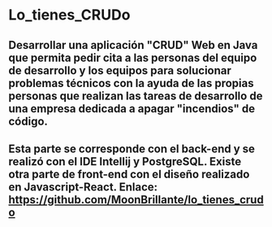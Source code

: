 # Lo_tienes_CRUDo
## Desarrollar una aplicación "CRUD" Web en Java que permita pedir cita a las personas del equipo de desarrollo y los equipos para solucionar problemas técnicos con la ayuda de las propias personas que realizan las tareas de desarrollo de una empresa dedicada a apagar "incendios" de código. 
## Esta parte se corresponde con el back-end y se realizó con el IDE Intellij y PostgreSQL. Existe otra parte de front-end con el diseño realizado en Javascript-React. Enlace: https://github.com/MoonBrillante/lo_tienes_crudo

